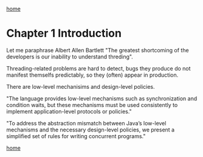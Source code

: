 [home](index.md)

# Chapter 1 Introduction

Let me paraphrase Albert Allen Bartlett "The greatest shortcoming of the developers is our inability to understand threding".

Threading-related problems are hard to detect, bugs they produce do not manifest themselfs predictably, so they (often) appear in production.

There are low-level mechanisims and design-level policies.

"The language provides low-level mechanisms such as synchronization and condition waits, but these
mechanisms must be used consistently to implement application-level protocols or policies."

"To address the abstraction mismatch between Java’s low-level mechanisms and the necessary design-level policies, we present a simplified set of rules for writing concurrent programs."

[home](index.md)
